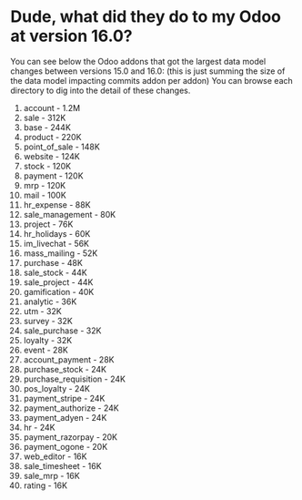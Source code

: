 # Dude, what did they do to my Odoo at version 16.0?

You can see below the Odoo addons that got the largest data model changes between versions 15.0 and 16.0:
(this is just summing the size of the data model impacting commits addon per addon)
You can browse each directory to dig into the detail of these changes.

1. account - 1.2M
2. sale - 312K
3. base - 244K
4. product - 220K
5. point_of_sale - 148K
6. website - 124K
7. stock - 120K
8. payment - 120K
9. mrp - 120K
10. mail - 100K
11. hr_expense - 88K
12. sale_management - 80K
13. project - 76K
14. hr_holidays - 60K
15. im_livechat - 56K
16. mass_mailing - 52K
17. purchase - 48K
18. sale_stock - 44K
19. sale_project - 44K
20. gamification - 40K
21. analytic - 36K
22. utm - 32K
23. survey - 32K
24. sale_purchase - 32K
25. loyalty - 32K
26. event - 28K
27. account_payment - 28K
28. purchase_stock - 24K
29. purchase_requisition - 24K
30. pos_loyalty - 24K
31. payment_stripe - 24K
32. payment_authorize - 24K
33. payment_adyen - 24K
34. hr - 24K
35. payment_razorpay - 20K
36. payment_ogone - 20K
37. web_editor - 16K
38. sale_timesheet - 16K
39. sale_mrp - 16K
40. rating - 16K
